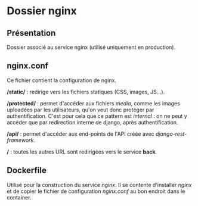 # Dossier nginx

## Présentation

Dossier associé au service nginx (utilisé uniquement en production).

## nginx.conf

Ce fichier contient la configuration de nginx.

**/static/** : redirige vers les fichiers statiques (CSS, images, JS...).

**/protected/** : permet d'accéder aux fichiers *media*, comme les images uploadées par les utilisateurs, qu'on veut donc protéger par authentification. C'est pour cela que ce pattern est *internal* : on ne peut y accéder que par redirection interne de django, après authentification.

**/api/** : permet d'accéder aux end-points de l'API créée avec *django-rest-framework*.

**/** : toutes les autres URL sont redirigées vers le service **back**.

## Dockerfile

Utilisé pour la construction du service *nginx*. Il se contente d'installer *nginx* et de copier le fichier de configuration *nginx.conf* au bon endroit dans le container.